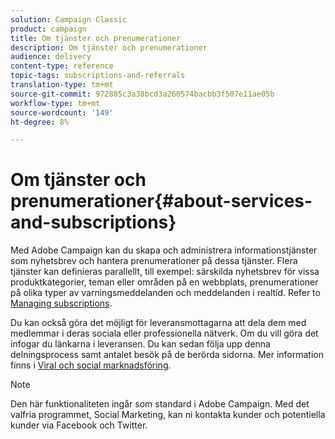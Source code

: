 ```yaml
---
solution: Campaign Classic
product: campaign
title: Om tjänster och prenumerationer
description: Om tjänster och prenumerationer
audience: delivery
content-type: reference
topic-tags: subscriptions-and-referrals
translation-type: tm+mt
source-git-commit: 972885c3a38bcd3a260574bacbb3f507e11ae05b
workflow-type: tm+mt
source-wordcount: '149'
ht-degree: 8%

---
```



# Om tjänster och prenumerationer{#about-services-and-subscriptions}

Med Adobe Campaign kan du skapa och administrera informationstjänster som nyhetsbrev och hantera prenumerationer på dessa tjänster. Flera tjänster kan definieras parallellt, till exempel: särskilda nyhetsbrev för vissa produktkategorier, teman eller områden på en webbplats, prenumerationer på olika typer av varningsmeddelanden och meddelanden i realtid. Refer to [Managing subscriptions](../../delivery/using/managing-subscriptions.md).

Du kan också göra det möjligt för leveransmottagarna att dela dem med medlemmar i deras sociala eller professionella nätverk. Om du vill göra det infogar du länkarna i leveransen. Du kan sedan följa upp denna delningsprocess samt antalet besök på de berörda sidorna. Mer information finns i [Viral och social marknadsföring](../../delivery/using/viral-and-social-marketing.md).

>[!NOTE]
>
>Den här funktionaliteten ingår som standard i Adobe Campaign. Med det valfria programmet, Social Marketing, kan ni kontakta kunder och potentiella kunder via Facebook och Twitter.

